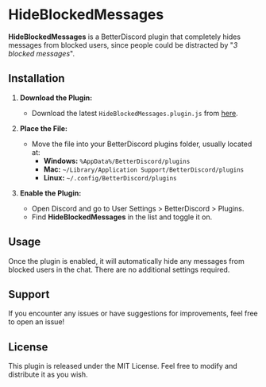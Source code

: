 # HideBlockedMessages

**HideBlockedMessages** is a BetterDiscord plugin that completely hides messages from blocked users, since people could be distracted by "*3 blocked messages*".

## Installation

1. **Download the Plugin:**
   - Download the latest `HideBlockedMessages.plugin.js` from [here](https://raw.githubusercontent.com/KneesDev/HideBlockedMessages/main/HideBlockedMessages.plugin.js).

2. **Place the File:**
   - Move the file into your BetterDiscord plugins folder, usually located at:
     - **Windows:** `%AppData%/BetterDiscord/plugins`
     - **Mac:** `~/Library/Application Support/BetterDiscord/plugins`
     - **Linux:** `~/.config/BetterDiscord/plugins`

3. **Enable the Plugin:**
   - Open Discord and go to User Settings > BetterDiscord > Plugins.
   - Find **HideBlockedMessages** in the list and toggle it on.

## Usage

Once the plugin is enabled, it will automatically hide any messages from blocked users in the chat. There are no additional settings required.

## Support

If you encounter any issues or have suggestions for improvements, feel free to open an issue!

## License

This plugin is released under the MIT License. Feel free to modify and distribute it as you wish.
